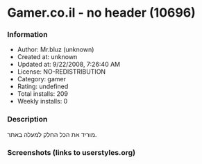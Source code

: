 # Gamer.co.il - no header (10696)

### Information
- Author: Mr.bluz (unknown)
- Created at: unknown
- Updated at: 9/22/2008, 7:26:40 AM
- License: NO-REDISTRIBUTION
- Category: gamer
- Rating: undefined
- Total installs: 209
- Weekly installs: 0


### Description
מוריד את הכל החלק למעלה באתר.


### Screenshots (links to userstyles.org)



